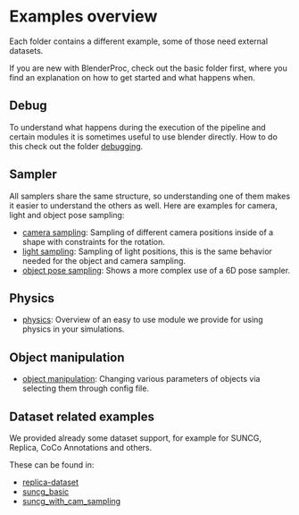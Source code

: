 # Examples overview

Each folder contains a different example, some of those need external datasets.

If you are new with BlenderProc, check out the basic folder first, where you find an explanation on how to get started and what happens when.

## Debug

To understand what happens during the execution of the pipeline and certain modules it is sometimes useful to use blender directly. 
How to do this check out the folder [debugging](debugging).

## Sampler  
All samplers share the same structure, so understanding one of them makes it easier to understand the others as well.
Here are examples for camera, light and object pose sampling: 

* [camera sampling](camera_sampling): Sampling of different camera positions inside of a shape with constraints for the rotation.
* [light sampling](light_sampling): Sampling of light positions, this is the same behavior needed for the object and camera sampling.
* [object pose sampling](object_pose_sampling): Shows a more complex use of a 6D pose sampler.

## Physics
* [physics](physics_positioning): Overview of an easy to use module we provide for using physics in your simulations.

## Object manipulation

* [object manipulation](object_manipulation): Changing various parameters of objects via selecting them through config file.

## Dataset related examples

We provided already some dataset support, for example for SUNCG, Replica, CoCo Annotations and others.

These can be found in:
* [replica-dataset](replica-dataset)
* [suncg_basic](suncg_basic)
* [suncg_with_cam_sampling](suncg_with_cam_sampling)
